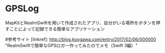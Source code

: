 # GPSLog
MapKitとRealｍSwiftを用いて作成されたアプリ、自分がいる場所をボタンを押すことによって記録できる簡単なアプリケーション

#参考サイト
[linkref]: http://blog.koogawa.com/entry/2017/02/06/000000 "RealmSwiftで簡単なGPSロガー作ってみたのでメモ（Swift 3編）"
